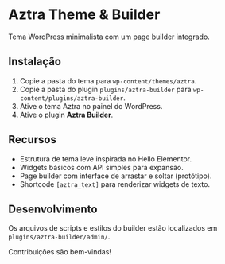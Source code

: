 # Aztra Theme & Builder

Tema WordPress minimalista com um page builder integrado.

## Instalação

1. Copie a pasta do tema para `wp-content/themes/aztra`.
2. Copie a pasta do plugin `plugins/aztra-builder` para `wp-content/plugins/aztra-builder`.
3. Ative o tema Aztra no painel do WordPress.
4. Ative o plugin **Aztra Builder**.

## Recursos

- Estrutura de tema leve inspirada no Hello Elementor.
- Widgets básicos com API simples para expansão.
- Page builder com interface de arrastar e soltar (protótipo).
- Shortcode `[aztra_text]` para renderizar widgets de texto.

## Desenvolvimento

Os arquivos de scripts e estilos do builder estão localizados em `plugins/aztra-builder/admin/`.

Contribuições são bem-vindas!
